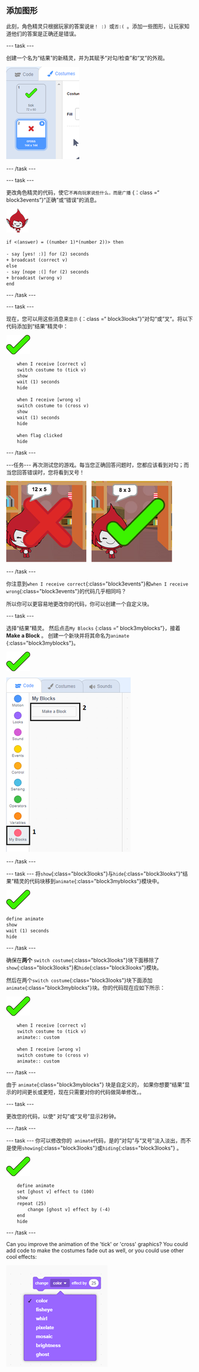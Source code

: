 ## 添加图形

此刻，角色精灵只根据玩家的答案说`是！ :) `或`否:( `。添加一些图形，让玩家知道他们的答案是正确还是错误。

\--- task \---

创建一个名为“结果”的新精灵，并为其赋予“对勾/检查”和“叉”的外观。

![Sprite with tick and cross costumes](images/brain-result.png)

\--- /task \---

\--- task \---

更改角色精灵的代码，使它`不再向玩家说些什么，而是广播` {：class =“ block3events”}“正确”或“错误”的消息。

![Character sprite](images/giga-sprite.png)

```blocks3
if <(answer) = ((number 1)*(number 2))> then

- say [yes! :)] for (2) seconds
+ broadcast (correct v)
else
- say [nope :(] for (2) seconds
+ broadcast (wrong v)
end
```

\--- /task \---

\--- task \---

现在，您可以用这些消息来`显示` {：class =“ block3looks”}”对勾“或”叉“。将以下代码添加到“结果”精灵中：

![Result sprite](images/result-sprite.png)

```blocks3
    when I receive [correct v]
    switch costume to (tick v)
    show
    wait (1) seconds
    hide

    when I receive [wrong v]
    switch costume to (cross v)
    show
    wait (1) seconds
    hide

    when flag clicked
    hide
```

\--- /task \---

\---任务\--- 再次测试您的游戏。每当您正确回答问题时，您都应该看到对勾；而当您回答错误时，您将看到叉号！

![Tick for correct, cross for wrong answer](images/brain-test-answer.png)

\--- /task \---

你注意到`when I receive correct`{:class="block3events"}和`when I receive wrong`{:class="block3events"}的代码几乎相同吗？

所以你可以更容易地更改你的代码，你可以创建一个自定义块。

\--- task \---

选择“结果”精灵。 然后点击`My Blocks` {:class =“ block3myblocks”}，接着**Make a Block** 。 创建一个新块并将其命名为`animate` {:class="block3myblocks"}。

![Result sprite](images/result-sprite.png)

![Create a block called animate](images/brain-animate-function.png)

\--- /task \---

\--- task \--- 将`show`{:class="block3looks"}与`hide`{:class="block3looks"}“结果”精灵的代码块移到`animate`{:class="block3myblocks"}模块中。

![Result sprite](images/result-sprite.png)

```blocks3
define animate
show
wait (1) seconds
hide
```

\--- /task \---

确保在**两个** `switch costume`{:class="block3looks"}块下面移除了`show`{:class="block3looks"}和`hide`{:class="block3looks"}模块。

然后在两个`switch costume`{:class="block3looks"}块下面添加` animate`{:class="block3myblocks"}块。你的代码现在应如下所示：

![Result sprite](images/result-sprite.png)

```blocks3
    when I receive [correct v]
    switch costume to (tick v)
    animate:: custom

    when I receive [wrong v]
    switch costume to (cross v)
    animate:: custom
```

\--- /task \---

由于 `animate`{:class="block3myblocks"} 块是自定义的， 如果你想要“结果”显示的时间更长或更短，现在只需要对你的代码做简单修改，。

\--- task \---

更改您的代码，以使“ 对勾”或“叉号”显示2秒钟。

\--- /task \---

\--- task \--- 你可以修改你的` animate`代码，是的“对勾”与“叉号”淡入淡出，而不是使用`showing`{:class="block3looks"}或`hiding`{:class="block3looks"} 。

![Result sprite](images/result-sprite.png)

```blocks3
    define animate
    set [ghost v] effect to (100)
    show
    repeat (25)
        change [ghost v] effect by (-4)
    end
    hide
```

\--- /task \---

Can you improve the animation of the 'tick' or 'cross' graphics? You could add code to make the costumes fade out as well, or you could use other cool effects:

![screenshot](images/brain-effects.png)